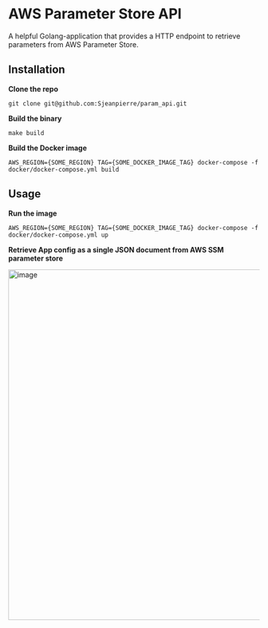 # AWS Parameter Store API

A helpful Golang-application that provides a HTTP endpoint to retrieve parameters from AWS Parameter Store.

## Installation

**Clone the repo**

```
git clone git@github.com:Sjeanpierre/param_api.git
```

**Build the binary**

```
make build
```

**Build the Docker image**

```
AWS_REGION={SOME_REGION} TAG={SOME_DOCKER_IMAGE_TAG} docker-compose -f docker/docker-compose.yml build
```

## Usage

**Run the image**

```
AWS_REGION={SOME_REGION} TAG={SOME_DOCKER_IMAGE_TAG} docker-compose -f docker/docker-compose.yml up
```

**Retrieve App config as a single JSON document from AWS SSM parameter store**

<img width="702" alt="image" src="https://cloud.githubusercontent.com/assets/673382/23838969/fa9e3f3a-0770-11e7-895c-9159af2cc37f.png">
